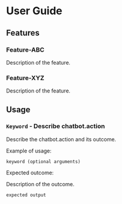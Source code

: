 # User Guide

## Features 

### Feature-ABC

Description of the feature.

### Feature-XYZ

Description of the feature.

## Usage

### `Keyword` - Describe chatbot.action

Describe the chatbot.action and its outcome.

Example of usage: 

`keyword (optional arguments)`

Expected outcome:

Description of the outcome.

```
expected output
```
